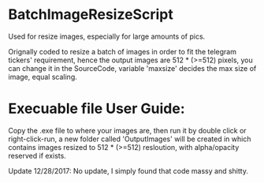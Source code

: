 # BatchImageResizeScript

Used for resize images, especially for large amounts of pics.

Orignally coded to resize a batch of images in order to fit the telegram tickers' requirement, hence the output images are 512 * (>=512) pixels, you can change it in the SourceCode, variable 'maxsize' decides the max size of image, equal scaling.

# Execuable file User Guide:

Copy the .exe file to where your images are, then run it by double click or right-click-run, a new folder called 'OutputImages' will be created in which contains images resized to 512 * (>=512) resloution, with alpha/opacity reserved if exists.

Update 12/28/2017: No update, I simply found that code massy and shitty.
